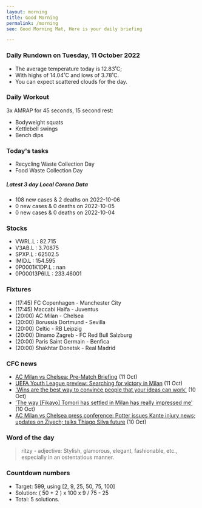 ```yaml
---
layout: morning
title: Good Morning
permalink: /morning
seo: Good Morning Mat, Here is your daily briefing

---
```


<!-- weather_marker starts -->
### Daily Rundown on Tuesday, 11 October 2022

- The average temperature today is 12.83˚C;
- With highs of 14.04˚C and lows of 3.78˚C.
- You can expect scattered clouds for the day.

<!-- weather_marker ends -->

### Daily Workout
<!-- workout_marker starts -->
3x AMRAP for 45 seconds, 15 second rest:

- Bodyweight squats
- Kettlebell swings
- Bench dips

<!-- workout_marker ends -->

### Today's tasks
<!-- task_marker starts -->
- Recycling Waste Collection Day
- Food Waste Collection Day

<!-- task_marker ends -->

<!-- c19_marker starts -->
##### Latest 3 day Local Corona Data

- 108 new cases & 2 deaths on 2022-10-06
- 0 new cases & 0 deaths on 2022-10-05
- 0 new cases & 0 deaths on 2022-10-04

<!-- c19_marker ends -->

### Stocks

<!-- stocks_marker starts -->

- VWRL.L : 82.715
- V3AB.L : 3.70875
- SPXP.L : 62502.5
- IMID.L : 154.595
- 0P0001K1DP.L : nan
- 0P00013P6I.L : 233.46001

<!-- stocks_marker ends -->

### Fixtures

<!-- sports_marker starts -->

<ul>
<li>(17:45) FC Copenhagen - Manchester City</li>
<li>(17:45) Maccabi Haifa - Juventus</li>
<li>(20:00) AC Milan - Chelsea</li>
<li>(20:00) Borussia Dortmund - Sevilla</li>
<li>(20:00) Celtic - RB Leipzig</li>
<li>(20:00) Dinamo Zagreb - FC Red Bull Salzburg</li>
<li>(20:00) Paris Saint Germain - Benfica</li>
<li>(20:00) Shakhtar Donetsk - Real Madrid</li>
</ul>

<!-- sports_marker ends -->

### CFC news

<!-- cfc_marker starts -->
- [AC Milan vs Chelsea: Pre-Match Briefing](https://chelseafc.com/en/news/article/ac-milan-vs-chelsea-pre-match-briefing) (11 Oct)
- [UEFA Youth League preview: Searching for victory in Milan](https://chelseafc.com/en/news/article/uefa-youth-league-preview-searching-for-victory-in-milan) (11 Oct)
- ['Wins are the best way to convince people that your ideas can work'](https://chelseafc.com/en/video/wins-are-the-best-way-to-convince-people-that-your-ideas-can-work) (10 Oct)
- ['The way [Fikayo] Tomori has settled in Milan has really impressed me'](https://chelseafc.com/en/video/the-way-fikayo-tomori-has-settled-in-milan-has-really-impressed-me) (10 Oct)
- [AC Milan vs Chelsea press conference: Potter issues Kante injury news; updates on Ziyech; talks Thiago Silva future](https://chelseafc.com/en/news/article/ac-milan-vs-chelsea-press-conference-chelsea-news-injury-update-suspensions) (10 Oct)

<!-- cfc_marker ends -->

### Word of the day
<!-- word_marker starts -->

 > ritzy - adjective: Stylish, glamorous, elegant, fashionable, etc., especially in an ostentatious manner.

<!-- word_marker ends -->

### Countdown numbers
<!-- game_marker starts -->

- Target: 599, using [2, 9, 25, 50, 75, 100]
- Solution: ( 50 + 2 ) x 100 x 9 / 75 - 25
- Total: 5 solutions.

<!-- game_marker ends -->